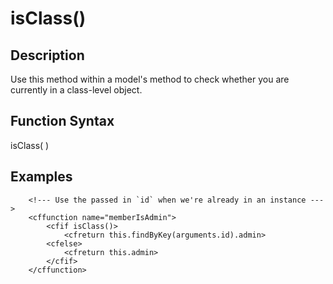 # isClass()

## Description
Use this method within a model's method to check whether you are currently in a class-level object.

## Function Syntax
isClass(  )



## Examples
	
		<!--- Use the passed in `id` when we're already in an instance --->
		<cffunction name="memberIsAdmin">
			<cfif isClass()>
				<cfreturn this.findByKey(arguments.id).admin>
			<cfelse>
				<cfreturn this.admin>
			</cfif>
		</cffunction>
